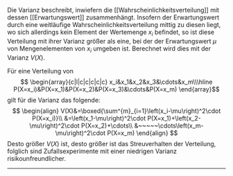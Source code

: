 Die Varianz beschreibt, inwiefern die [[Wahrscheinlichkeitsverteilung]] mit dessen [[Erwartungswert]] zusammenhängt. Insofern der Erwartungswert durch eine weitläufige Wahrscheinlichkeitsverteilung mittig zu diesen liegt, wo sich allerdings kein Element der Wertemenge $x_i$ befindet, so ist diese Verteilung mit ihrer Varianz größer als eine, bei der der Erwartungswert $\mu$ von Mengenelementen von $x_i$ umgeben ist.
Berechnet wird dies mit der Varianz $V(X)$.

Für eine Verteilung von 
$$
\begin{array}{c|l|c|c|c|c|c}
	x_i&x_1&x_2&x_3&\cdots&x_m\\\hline
	P(X=x_i)&P(X=x_1)&P(X=x_2)&P(X=x_3)&\cdots&P(X=x_m)
\end{array}$$
gilt für die Varianz das folgende:
$$
\begin{align}
	V(X)&=\boxed{\sum^{m}_{i=1}\left(x_i-\mu\right)^2\cdot P(X=x_i)}\\
	&=\left(x_1-\mu\right)^2\cdot P(X=x_1)+\left(x_2-\mu\right)^2\cdot P(X=x_2)+\cdots\\
	&~~~~~\cdots\left(x_m-\mu\right)^2\cdot P(X=x_m)
\end{align}
$$
Desto größer $V(X)$ ist, desto größer ist das Streuverhalten der Verteilung, folglich sind Zufallsexperimente mit einer niedrigen Varianz risikounfreundlicher.

---